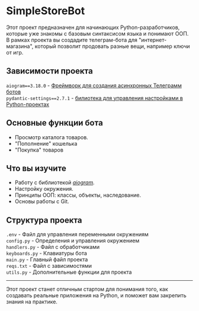 # SimpleStoreBot

Этот проект предназначен для начинающих Python-разработчиков, которые уже знакомы с базовым синтаксисом языка и понимают ООП. В рамках проекта вы создадите телеграм-бота для "интернет-магазина", который позволит продовать разные вещи, например ключи от игр.

## Зависимости проекта

`aiogram==3.18.0` - [Фреймворк для создания асинхронных Телеграмм ботов](https://docs.aiogram.dev/en/v3.18.0/)\
`pydantic-settings==2.7.1` - [билиотека для управления настройками в Python-проектах](https://docs.pydantic.dev/latest/concepts/pydantic_settings/)

## Основные функции бота

- Просмотр каталога товаров.
- "Пополнение" кошелька
- "Покупка" товаров

## Что вы изучите

- Работу с библиотекой _[aiogram](https://docs.aiogram.dev/en/stable/)._
- Настройку окружения.
- Принципы ООП: классы, объекты, наследование.
- Основы работы с Git.

## Структура проекта

`.env` - Файл для управления переменными окружениям \
`config.py` - Определения и управления окружением \
`handlers.py` - Файл с обработчиками \
`keyboards.py` - Клавиатуры бота \
`main.py` - Главный файл проекта \
`reqs.txt` - Файл с зависимостями \
`utils.py` - Дополнительные функции для проекта

---

Этот проект станет отличным стартом для понимания того, как создавать реальные приложения на Python, и поможет вам закрепить знания на практике.

